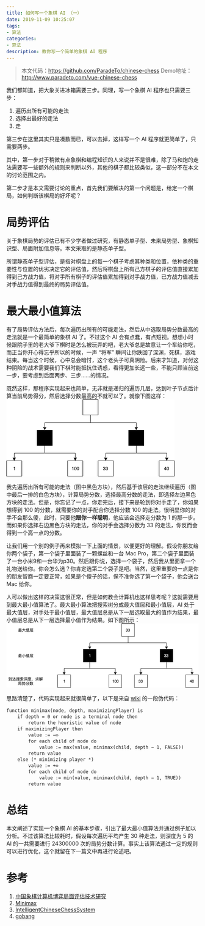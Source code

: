 ```yaml
---
title: 如何写一个象棋 AI （一）
date: 2019-11-09 10:25:07
tags:
- 算法
categories:
- 算法
description: 教你写一个简单的象棋 AI 程序
---
```



> 本文代码：https://github.com/ParadeTo/chinese-chess
> Demo地址：http://www.paradeto.com/vue-chinese-chess

我们都知道，把大象关进冰箱需要三步。同理，写一个象棋 AI 程序也只需要三步：

1. 遍历出所有可能的走法
2. 选择出最好的走法
3. 走

第三步在这里其实只是凑数而已，可以去掉，这样写一个 AI 程序就更简单了，只需要两步。

其中，第一步对于稍微有点象棋和编程知识的人来说并不是很难，除了马和炮的走法需要写一些额外的规则来判断以外，其他的棋子都比较类似，这一部分不在本文的讨论范围之内。

第二步才是本文需要讨论的重点，首先我们要解决的第一个问题是，给定一个棋局，如何判断该棋局的好坏呢？

# 局势评估
关于象棋局势的评估已有不少学者做过研究，有静态单子型、未来局势型、象棋知识型、局面附加信息等。本文采取的是静态单子型。

所谓静态单子型评估，是指对棋盘上的每一个棋子考虑其种类和位置，依种类的重要性与位置的优劣决定它的评估值，然后将棋盘上所有己方棋子的评估值直接累加得到己方战力值，将对手所有棋子的评估值累加得到对手战力值，已方战力值减去对手战力值得到最终的局势评估值。

# 最大最小值算法
有了局势评估方法后，每次遍历出所有的可能走法，然后从中选取局势分数最高的走法就是一个最简单的象棋 AI 了。不过这个 AI 会有点蠢，有点短视。想想小时候跟院子里的老大爷下棋时是怎么被玩弄的吧，老大爷总是故意让一个车给你吃，而正当你开心得忘乎所以的时候，一声 “将军” 瞬间让你跌回了深渊，死棋，游戏结束。每当这个时候，心中总会暗忖，这个老头子可真阴险。后来才知道，对付这种阴险的战术需要我们下棋时能抵抗住诱惑，看得更加长远一些，不能只顾当前这一步，要考虑到后面两步、三步……的情况。

既然这样，那程序实现起来也简单，无非就是递归的遍历几层，达到叶子节点后计算当前局势得分，然后选择分数最高的不就可以了。就像下图这样：
![](algo-chinese-chess-1/1.png)

我先遍历出所有可能的走法（图中黑色方块），然后基于该层的走法继续遍历（图中最后一排的白色方块），计算局势分数，选择最高分数的走法，即选择左边黑色方块的走法。但是，你忘记了一点，你走完后，接下来是轮到你对手走了，你如果想得到 100 的分数，就需要你的对手配合你选择分数 100 的走法。很明显你的对手不会那么傻，此时，只要他**跟你一样聪明**，他应该会选择走分数为 1 的那一步。而如果你选择右边黑色方块的走法，你的对手会选择分数为 33 的走法，你反而会得到一个高一点的分数。

让我们用一个别的例子再来模拟一下上面的情景，以便更好的理解。假设你朋友给你两个袋子，第一个袋子里面装了一颗螺丝和一台 Mac Pro，第二个袋子里面装了一台小米9和一台华为p30。然后跟你说，选择一个袋子，然后我从里面拿一个礼物送给你。你会怎么选？你肯定选第二个袋子是吧。当然，这里重要的一点是你的朋友智商一定要正常，如果是个傻子的话，保不准你选了第一个袋子，他会送台 Mac 给你。

人可以做出这样的决策这很正常，但是如何教会计算机也这样思考呢？这就需要用到最大最小值算法了。最大最小算法把搜索树分成最大值层和最小值层，AI 处于最大值层，对手处于最小值层，最大值层总是从下一层选取最大的值作为结果，最小值层总是从下一层选择最小值作为结果。如下图所示：
![](algo-chinese-chess-1/2.png)

思路清楚了，代码实现起来就很简单了，以下是来自 [wiki](https://en.wikipedia.org/wiki/Minimax) 的一段伪代码：
```
function minimax(node, depth, maximizingPlayer) is
    if depth = 0 or node is a terminal node then
        return the heuristic value of node
    if maximizingPlayer then
        value := −∞
        for each child of node do
            value := max(value, minimax(child, depth − 1, FALSE))
        return value
    else (* minimizing player *)
        value := +∞
        for each child of node do
            value := min(value, minimax(child, depth − 1, TRUE))
        return value
```

# 总结
本文阐述了实现一个象棋 AI 的基本步骤，引出了最大最小值算法并通过例子加以分析。不过该算法比较耗时，假设每次遍历平均产生 30 种走法，则深度为 5 的 AI 的一共需要进行 24300000 次的局势分数计算。事实上该算法通过一定的规则可以进行优化，这个就留在下一篇文中再进行论述吧。


# 参考
1. [中国象棋计算机博弈局面评估技术研究](https://linjian.org/files/academic/cchess-caai2007.pdf)
2. [Minimax](https://en.wikipedia.org/wiki/Minimax)
3. [IntelligentChineseChessSystem](https://github.com/geeeeeeeeek/IntelligentChineseChessSystem)
4. [gobang](https://github.com/lihongxun945/gobang)